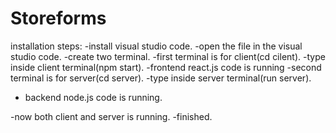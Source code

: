 # Storeforms

installation steps:
-install visual studio code.
-open the file in the visual studio code.
-create two terminal.
-first terminal is for client(cd cilent).
  -type inside client terminal(npm start).
  -frontend react.js code is running
-second terminal is for server(cd server).
  -type inside server terminal(run server).
  - backend node.js code is running.
  
-now both client and server is running.
-finished.

